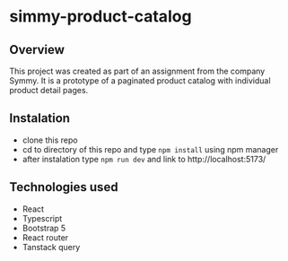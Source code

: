 # simmy-product-catalog

## Overview

This project was created as part of an assignment from the company Symmy. It is a prototype of a paginated product catalog with individual product detail pages.

## Instalation

- clone this repo
- cd to directory of this repo and type `npm install` using npm manager
- after instalation type `npm run dev` and link to http://localhost:5173/

## Technologies used

- React
- Typescript
- Bootstrap 5
- React router
- Tanstack query
